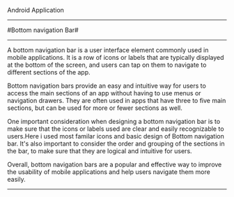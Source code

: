 Android Application 
**************************************
#Bottom navigation Bar#
**************************************
A bottom navigation bar is a user interface element commonly used in mobile applications. It is a row of icons or labels that are typically displayed at the bottom of the screen, and users can tap on them to navigate to different sections of the app.

Bottom navigation bars provide an easy and intuitive way for users to access the main sections of an app without having to use menus or navigation drawers. They are often used in apps that have three to five main sections, but can be used for more or fewer sections as well.

One important consideration when designing a bottom navigation bar is to make sure that the icons or labels used are clear and easily recognizable to users.Here i used most familar icons and basic design of Bottom navigation bar. It's also important to consider the order and grouping of the sections in the bar, to make sure that they are logical and intuitive for users.

Overall, bottom navigation bars are a popular and effective way to improve the usability of mobile applications and help users navigate them more easily.
**************************************
